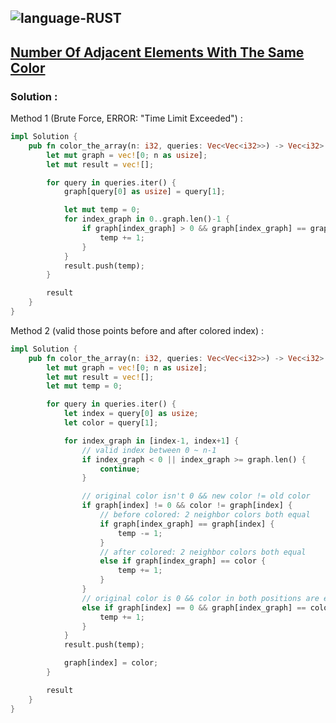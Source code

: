 ![language-RUST](https://img.shields.io/badge/RUST-8d4004?style=for-the-badge&logo=RUST)
---

## [Number Of Adjacent Elements With The Same Color](https://leetcode.com/problems/number-of-adjacent-elements-with-the-same-color)

### Solution :

Method 1 (Brute Force, ERROR: "Time Limit Exceeded") :
```rust
impl Solution {
    pub fn color_the_array(n: i32, queries: Vec<Vec<i32>>) -> Vec<i32> {
        let mut graph = vec![0; n as usize];
        let mut result = vec![];

        for query in queries.iter() {
            graph[query[0] as usize] = query[1];

            let mut temp = 0;
            for index_graph in 0..graph.len()-1 {
                if graph[index_graph] > 0 && graph[index_graph] == graph[index_graph+1] {
                    temp += 1;
                }
            }
            result.push(temp);
        }

        result
    }
}
```

Method 2 (valid those points before and after colored index) :
```rust
impl Solution {
    pub fn color_the_array(n: i32, queries: Vec<Vec<i32>>) -> Vec<i32> {
        let mut graph = vec![0; n as usize];
        let mut result = vec![];
        let mut temp = 0;

        for query in queries.iter() {
            let index = query[0] as usize;
            let color = query[1];

            for index_graph in [index-1, index+1] {
                // valid index between 0 ~ n-1
                if index_graph < 0 || index_graph >= graph.len() {
                    continue;
                }

                // original color isn't 0 && new color != old color
                if graph[index] != 0 && color != graph[index] {
                    // before colored: 2 neighbor colors both equal
                    if graph[index_graph] == graph[index] {
                        temp -= 1;
                    }
                    // after colored: 2 neighbor colors both equal
                    else if graph[index_graph] == color {
                        temp += 1;
                    }
                }
                // original color is 0 && color in both positions are equal after colored
                else if graph[index] == 0 && graph[index_graph] == color {
                    temp += 1;
                }
            }
            result.push(temp);

            graph[index] = color;
        }

        result
    }
}
```
